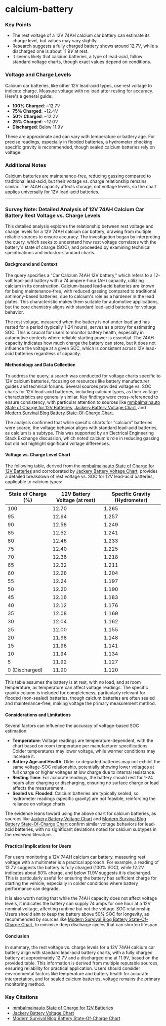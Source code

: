 # calcium-battery

### Key Points
- The rest voltage of a 12V 74AH calcium car battery can estimate its charge level, but values may vary slightly.
- Research suggests a fully charged battery shows around $12.7V$, while a discharged one is about $11.9V$ at rest.
- It seems likely that calcium batteries, a type of lead-acid, follow standard voltage charts, though exact values depend on conditions.

### Voltage and Charge Levels
Calcium car batteries, like other 12V lead-acid types, use rest voltage to indicate charge. Measure voltage with no load after resting for accuracy. Here's a general guide:

- **100% Charged**: ~$12.7V$  
- **75% Charged**: ~$12.4V$  
- **50% Charged**: ~$12.2V$  
- **25% Charged**: ~$12.0V$  
- **Discharged**: Below $11.9V$  

These are approximate and can vary with temperature or battery age. For precise readings, especially in flooded batteries, a hydrometer checking specific gravity is recommended, though sealed calcium batteries rely on voltage.

### Additional Notes
Calcium batteries are maintenance-free, reducing gassing compared to traditional lead-acid, but their voltage vs. charge relationship remains similar. The 74AH capacity affects storage, not voltage levels, so the chart applies universally for 12V lead-acid batteries.

---

### Survey Note: Detailed Analysis of 12V 74AH Calcium Car Battery Rest Voltage vs. Charge Levels

This detailed analysis explores the relationship between rest voltage and charge levels for a 12V 74AH calcium car battery, drawing from multiple reliable sources to ensure accuracy. The investigation began by interpreting the query, which seeks to understand how rest voltage correlates with the battery's state of charge (SOC), and proceeded by examining technical specifications and industry-standard charts.

#### Background and Context
The query specifies a "Car Calcium 74AH 12V battery," which refers to a 12-volt lead-acid battery with a 74 ampere-hour (AH) capacity, utilizing calcium in its construction. Calcium-based lead-acid batteries are known for being maintenance-free, with reduced gassing compared to traditional antimony-based batteries, due to calcium's role as a hardener in the lead plates. This characteristic makes them suitable for automotive applications, but the core chemistry aligns with standard lead-acid batteries for voltage behavior.

The rest voltage, measured when the battery is not under load and has rested for a period (typically 1-24 hours), serves as a proxy for estimating SOC. This is crucial for users to monitor battery health, especially in automotive contexts where reliable starting power is essential. The 74AH capacity indicates how much charge the battery can store, but it does not influence the voltage at a given SOC, which is consistent across 12V lead-acid batteries regardless of capacity.

#### Methodology and Data Collection
To address the query, a search was conducted for voltage charts specific to 12V calcium batteries, focusing on resources like battery manufacturer guides and technical forums. Several sources provided voltage vs. SOC charts for 12V lead-acid batteries, including calcium types, as their voltage characteristics are generally similar. Key findings were cross-referenced to ensure consistency, with particular attention to sources like [mmbalmainauto State of Charge for 12V Batteries](https://www.mmbalmainauto.com.au/PDF/State_of_charge_12_volt_batteries.pdf), [Jackery Battery Voltage Chart](https://www.jackery.com/blogs/knowledge/battery-voltage-chart), and [Modern Survival Blog Battery State-Of-Charge Chart](https://modernsurvivalblog.com/alternative-energy/battery-state-of-charge-chart/).

The analysis confirmed that while specific charts for "calcium" batteries were scarce, the voltage behavior aligns with standard lead-acid batteries, as calcium is a subtype. This was supported by an Electrical Engineering Stack Exchange discussion, which noted calcium's role in reducing gassing but did not highlight significant voltage differences.

#### Voltage vs. Charge Level Chart
The following table, derived from the [mmbalmainauto State of Charge for 12V Batteries](https://www.mmbalmainauto.com.au/PDF/State_of_charge_12_volt_batteries.pdf) and corroborated by [Jackery Battery Voltage Chart](https://www.jackery.com/blogs/knowledge/battery-voltage-chart), provides a detailed breakdown of rest voltage vs. SOC for 12V lead-acid batteries, applicable to calcium types:

| **State of Charge (%)** | **12V Battery Voltage (at rest)** | **Specific Gravity (Hydrometer)** |
|--------------------------|-----------------------------------|-----------------------------------|
| 100                     | $12.70$                          | $1.265$                          |
| 95                      | $12.64$                          | $1.257$                          |
| 90                      | $12.58$                          | $1.249$                          |
| 85                      | $12.52$                          | $1.241$                          |
| 80                      | $12.46$                          | $1.233$                          |
| 75                      | $12.40$                          | $1.225$                          |
| 70                      | $12.36$                          | $1.218$                          |
| 65                      | $12.32$                          | $1.211$                          |
| 60                      | $12.28$                          | $1.204$                          |
| 55                      | $12.24$                          | $1.197$                          |
| 50                      | $12.20$                          | $1.190$                          |
| 45                      | $12.16$                          | $1.183$                          |
| 40                      | $12.12$                          | $1.176$                          |
| 35                      | $12.08$                          | $1.169$                          |
| 30                      | $12.04$                          | $1.162$                          |
| 25                      | $12.00$                          | $1.155$                          |
| 20                      | $11.98$                          | $1.148$                          |
| 15                      | $11.96$                          | $1.141$                          |
| 10                      | $11.94$                          | $1.134$                          |
| 5                       | $11.92$                          | $1.127$                          |
| 0 (Discharged)          | $11.90$                          | $1.120$                          |

This table assumes the battery is at rest, with no load, and at room temperature, as temperature can affect voltage readings. The specific gravity column is included for completeness, particularly relevant for flooded (non-sealed) batteries, though calcium batteries are often sealed and maintenance-free, making voltage the primary measurement method.

#### Considerations and Limitations
Several factors can influence the accuracy of voltage-based SOC estimation:
- **Temperature**: Voltage readings are temperature-dependent, with the chart based on room temperature per manufacturer specifications. Colder temperatures may lower voltage, while warmer conditions may increase it.
- **Battery Age and Health**: Older or degraded batteries may not exhibit the same voltage-SOC relationship, potentially showing lower voltages at full charge or higher voltages at low charge due to internal resistance.
- **Resting Time**: For accurate readings, the battery should rest for 1-24 hours after charging or discharging, ensuring no surface charge or load affects the measurement.
- **Sealed vs. Flooded**: Calcium batteries are typically sealed, so hydrometer readings (specific gravity) are not feasible, reinforcing the reliance on voltage charts.

The evidence leans toward using the above chart for calcium batteries, as sources like [Jackery Battery Voltage Chart](https://www.jackery.com/blogs/knowledge/battery-voltage-chart) and [Modern Survival Blog Battery State-Of-Charge Chart](https://modernsurvivalblog.com/alternative-energy/battery-state-of-charge-chart/) confirm similar voltage behaviors for lead-acid batteries, with no significant deviations noted for calcium subtypes in the reviewed literature.

#### Practical Implications for Users
For users monitoring a 12V 74AH calcium car battery, measuring rest voltage with a multimeter is a practical approach. For example, a reading of $12.7V$ suggests the battery is fully charged (100% SOC), while $12.2V$ indicates about 50% charge, and below $11.9V$ suggests it is discharged. This is particularly useful for ensuring the battery has sufficient charge for starting the vehicle, especially in colder conditions where battery performance can degrade.

It is also worth noting that while the 74AH capacity does not affect voltage levels, it indicates the battery can supply 74 amps for one hour at a 12V nominal voltage, affecting runtime but not the voltage-SOC relationship. Users should aim to keep the battery above 50% SOC for longevity, as recommended by sources like [Modern Survival Blog Battery State-Of-Charge Chart](https://modernsurvivalblog.com/alternative-energy/battery-state-of-charge-chart/), to minimize deep discharge cycles that can shorten lifespan.

#### Conclusion
In summary, the rest voltage vs. charge levels for a 12V 74AH calcium car battery align with standard lead-acid battery charts, with a fully charged battery at approximately $12.7V$ and a discharged one at $11.9V$, based on the provided table. This information is derived from multiple reputable sources, ensuring reliability for practical application. Users should consider environmental factors like temperature and battery health for accurate interpretation, and for sealed calcium batteries, voltage remains the primary monitoring method.

### Key Citations
- [mmbalmainauto State of Charge for 12V Batteries](https://www.mmbalmainauto.com.au/PDF/State_of_charge_12_volt_batteries.pdf)
- [Jackery Battery Voltage Chart](https://www.jackery.com/blogs/knowledge/battery-voltage-chart)
- [Modern Survival Blog Battery State-Of-Charge Chart](https://modernsurvivalblog.com/alternative-energy/battery-state-of-charge-chart)
